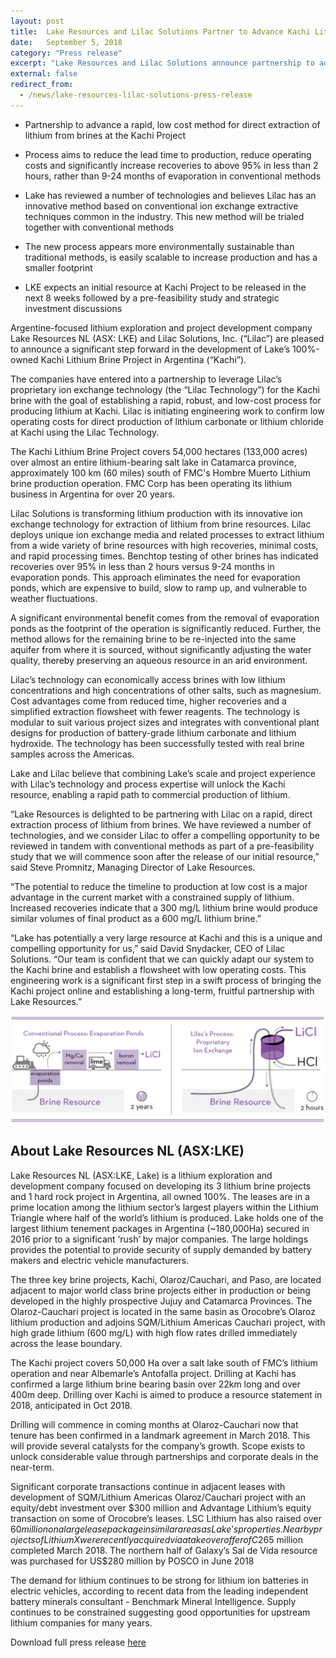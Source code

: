 ```yaml
---
layout: post
title:  Lake Resources and Lilac Solutions Partner to Advance Kachi Lithium Brine Project, Argentina
date:   September 5, 2018
category: "Press release"
excerpt: "Lake Resources and Lilac Solutions announce partnership to advance a rapid, low cost method for direct extraction of lithium from brines at the Kachi Project in Argentina."
external: false
redirect_from:
  - /news/lake-resources-lilac-solutions-press-release
---
```


* Partnership to advance a rapid, low cost method for direct extraction of lithium from brines at the Kachi Project

* Process aims to reduce the lead time to production, reduce operating costs and significantly increase recoveries to above 95% in less than 2 hours, rather than 9-24 months of evaporation in conventional methods

* Lake has reviewed a number of technologies and believes Lilac has an innovative method based on conventional ion exchange extractive techniques common in the industry. This new method will be trialed together with conventional methods

* The new process appears more environmentally sustainable than traditional methods, is easily scalable to increase production and has a smaller footprint

* LKE expects an initial resource at Kachi Project to be released in the next 8 weeks followed by a pre-feasibility study and strategic investment discussions

Argentine-focused lithium exploration and project development company Lake Resources NL (ASX: LKE) and Lilac Solutions, Inc. (“Lilac”) are pleased to announce a significant step forward in the development of Lake’s 100%-owned Kachi Lithium Brine Project in Argentina (“Kachi”).

The companies have entered into a partnership to leverage Lilac’s proprietary ion exchange technology (the “Lilac Technology”) for the Kachi brine with the goal of establishing a rapid, robust, and low-cost process for producing lithium at Kachi.  Lilac is initiating engineering work to confirm low operating costs for direct production of lithium carbonate or lithium chloride at Kachi using the Lilac Technology.

The Kachi Lithium Brine Project covers 54,000 hectares (133,000 acres) over almost an entire lithium-bearing salt lake in Catamarca province, approximately 100 km (60 miles) south of FMC's Hombre Muerto Lithium brine production operation. FMC Corp has been operating its lithium business in Argentina for over 20 years.

Lilac Solutions is transforming lithium production with its innovative ion exchange technology for extraction of lithium from brine resources.  Lilac deploys unique ion exchange media and related processes to extract lithium from a wide variety of brine resources with high recoveries, minimal costs, and rapid processing times. Benchtop testing of other brines has indicated recoveries over 95% in less than 2 hours versus 9-24 months in evaporation ponds.  This approach eliminates the need for evaporation ponds, which are expensive to build, slow to ramp up, and vulnerable to weather fluctuations.

A significant environmental benefit comes from the removal of evaporation ponds as the footprint of the operation is significantly reduced.  Further, the method allows for the remaining brine to be re-injected into the same aquifer from where it is sourced, without significantly adjusting the water quality, thereby preserving an aqueous resource in an arid environment.

Lilac’s technology can economically access brines with low lithium concentrations and high concentrations of other salts, such as magnesium.  Cost advantages come from reduced time, higher recoveries and a simplified extraction flowsheet with fewer reagents.  The technology is modular to suit various project sizes and integrates with conventional plant designs for production of battery-grade lithium carbonate and lithium hydroxide.  The technology has been successfully tested with real brine samples across the Americas.

Lake and Lilac believe that combining Lake’s scale and project experience with Lilac’s technology and process expertise will unlock the Kachi resource, enabling a rapid path to commercial production of lithium.

“Lake Resources is delighted to be partnering with Lilac on a rapid, direct extraction process of lithium from brines.  We have reviewed a number of technologies, and we consider Lilac to offer a compelling opportunity to be reviewed in tandem with conventional methods as part of a pre-feasibility study that we will commence soon after the release of our initial resource,” said Steve Promnitz, Managing Director of Lake Resources.

“The potential to reduce the timeline to production at low cost is a major advantage in the current market with a constrained supply of lithium.  Increased recoveries indicate that a 300 mg/L lithium brine would produce similar volumes of final product as a 600 mg/L lithium brine.”

“Lake has potentially a very large resource at Kachi and this is a unique and compelling opportunity for us,” said David Snydacker, CEO of Lilac Solutions.  “Our team is confident that we can quickly adapt our system to the Kachi brine and establish a flowsheet with low operating costs.  This engineering work is a significant first step in a swift process of bringing the Kachi project online and establishing a long-term, fruitful partnership with Lake Resources.”

![](/assets/Lilac+Solutions+-+Process+Comparison+Diagrams_2018.08-lines.png)

## About Lake Resources NL (ASX:LKE)

Lake Resources NL (ASX:LKE, Lake) is a lithium exploration and development company focused on developing its 3 lithium brine projects and 1 hard rock project in Argentina, all owned 100%. The leases are in a prime location among the lithium sector’s largest players within the Lithium Triangle where half of the world’s lithium is produced.  Lake holds one of the largest lithium tenement packages in Argentina (~180,000Ha) secured in 2016 prior to a significant ‘rush’ by major companies. The large holdings provides the potential to provide security of supply demanded by battery makers and electric vehicle manufacturers.

The three key brine projects, Kachi, Olaroz/Cauchari, and Paso, are located adjacent to major world class brine projects either in production or being developed in the highly prospective Jujuy and Catamarca Provinces.  The Olaroz-Cauchari project is located in the same basin as Orocobre’s Olaroz lithium production and adjoins SQM/Lithium Americas Cauchari project, with high grade lithium (600 mg/L) with high flow rates drilled immediately across the lease boundary. 

The Kachi project covers 50,000 Ha over a salt lake south of FMC’s lithium operation and near Albemarle’s Antofalla project. Drilling at Kachi has confirmed a large lithium brine bearing basin over 22km long and over 400m deep. Drilling over Kachi is aimed to produce a resource statement in 2018, anticipated in Oct 2018.

Drilling will commence in coming months at Olaroz-Cauchari now that tenure has been confirmed in a landmark agreement in March 2018. This will provide several catalysts for the company’s growth. Scope exists to unlock considerable value through partnerships and corporate deals in the near-term.

Significant corporate transactions continue in adjacent leases with development of SQM/Lithium Americas Olaroz/Cauchari project with an equity/debt investment over $300 million and Advantage Lithium’s equity transaction on some of Orocobre’s leases.  LSC Lithium has also raised over $60 million on a large lease package in similar areas as Lake’s properties. Nearby projects of Lithium X were recently acquired via a takeover offer of C$265 million completed March 2018. The northern half of Galaxy’s Sal de Vida resource was purchased for US$280 million by POSCO in June 2018

The demand for lithium continues to be strong for lithium ion batteries in electric vehicles, according to recent data from the leading independent battery minerals consultant - Benchmark Mineral Intelligence.  Supply continues to be constrained suggesting good opportunities for upstream lithium companies for many years.

Download full press release [here](/assets/Lake+Resources+-+Lilac+Solutions+-+September+2018.pdf)